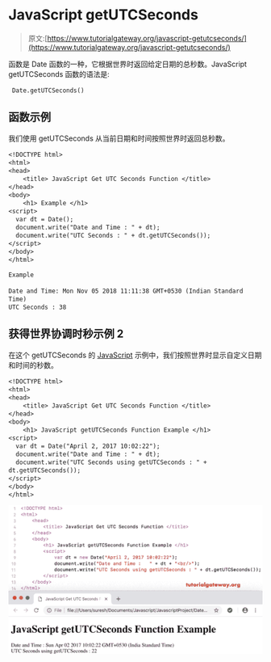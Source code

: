 # JavaScript getUTCSeconds

> 原文:[https://www.tutorialgateway.org/javascript-getutcseconds/](https://www.tutorialgateway.org/javascript-getutcseconds/)

函数是 Date 函数的一种，它根据世界时返回给定日期的总秒数。JavaScript getUTCSeconds 函数的语法是:

```
 Date.getUTCSeconds()
```

## 函数示例

我们使用 getUTCSeconds 从当前日期和时间按照世界时返回总秒数。

```
<!DOCTYPE html>
<html>
<head>
    <title> JavaScript Get UTC Seconds Function </title>
</head>
<body>
    <h1> Example </h1>
<script>
  var dt = Date();  
  document.write("Date and Time : " + dt);
  document.write("UTC Seconds : " + dt.getUTCSeconds());
</script>
</body>
</html>
```

```
Example

Date and Time: Mon Nov 05 2018 11:11:38 GMT+0530 (Indian Standard Time)
UTC Seconds : 38
```

## 获得世界协调时秒示例 2

在这个 getUTCSeconds 的 [JavaScript](https://www.tutorialgateway.org/javascript/) 示例中，我们按照世界时显示自定义日期和时间的秒数。

```
<!DOCTYPE html>
<html>
<head>
    <title> JavaScript Get UTC Seconds Function </title>
</head>
<body>
    <h1> JavaScript getUTCSeconds Function Example </h1>
<script>
  var dt = Date("April 2, 2017 10:02:22");
  document.write("Date and Time : " + dt);
  document.write("UTC Seconds using getUTCSeconds : " + dt.getUTCSeconds());
</script>
</body>
</html>
```

![JavaScript getUTCSeconds Function 2](img/70c566cc32103fd1fbe1ea3417923194.png)
